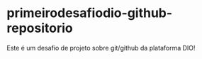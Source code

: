 # primeirodesafiodio-github-repositorio
Este é um desafio de projeto sobre git/github da plataforma DIO!
